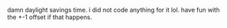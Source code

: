 damn daylight savings time. i did not code anything for it lol. have fun with the +-1 offset if that happens.
